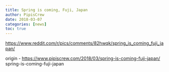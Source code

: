 ```yaml
---
title: Spring is coming, Fuji, Japan
author: PipisCrew
date: 2018-03-07
categories: [news]
toc: true
---
```


https://www.reddit.com/r/pics/comments/82hwqk/spring_is_coming_fuji_japan/

origin - https://www.pipiscrew.com/2018/03/spring-is-coming-fuji-japan/ spring-is-coming-fuji-japan